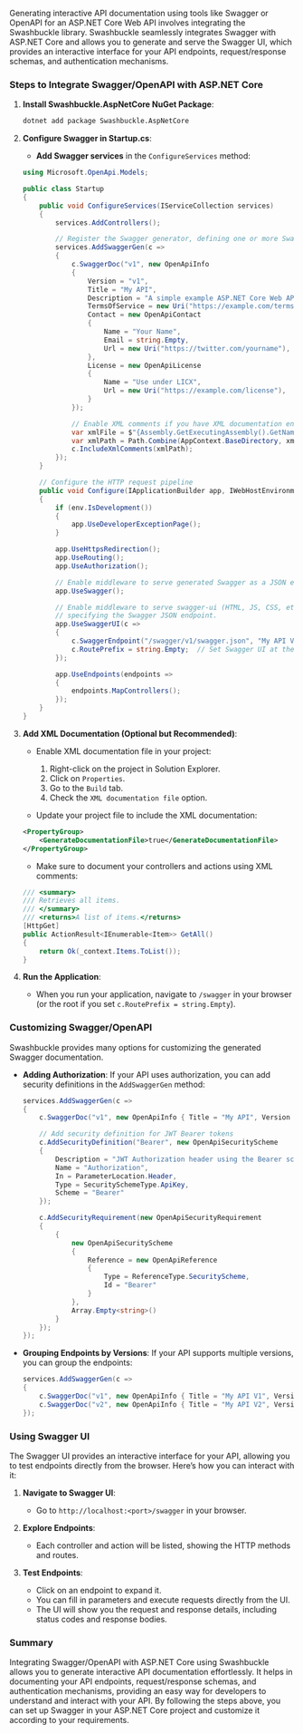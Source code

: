 Generating interactive API documentation using tools like Swagger or OpenAPI for an ASP.NET Core Web API involves integrating the Swashbuckle library. Swashbuckle seamlessly integrates Swagger with ASP.NET Core and allows you to generate and serve the Swagger UI, which provides an interactive interface for your API endpoints, request/response schemas, and authentication mechanisms.

### Steps to Integrate Swagger/OpenAPI with ASP.NET Core

1. **Install Swashbuckle.AspNetCore NuGet Package**:
    ```sh
    dotnet add package Swashbuckle.AspNetCore
    ```

2. **Configure Swagger in Startup.cs**:

    - **Add Swagger services** in the `ConfigureServices` method:
    ```csharp
    using Microsoft.OpenApi.Models;

    public class Startup
    {
        public void ConfigureServices(IServiceCollection services)
        {
            services.AddControllers();

            // Register the Swagger generator, defining one or more Swagger documents
            services.AddSwaggerGen(c =>
            {
                c.SwaggerDoc("v1", new OpenApiInfo
                {
                    Version = "v1",
                    Title = "My API",
                    Description = "A simple example ASP.NET Core Web API",
                    TermsOfService = new Uri("https://example.com/terms"),
                    Contact = new OpenApiContact
                    {
                        Name = "Your Name",
                        Email = string.Empty,
                        Url = new Uri("https://twitter.com/yourname"),
                    },
                    License = new OpenApiLicense
                    {
                        Name = "Use under LICX",
                        Url = new Uri("https://example.com/license"),
                    }
                });

                // Enable XML comments if you have XML documentation enabled
                var xmlFile = $"{Assembly.GetExecutingAssembly().GetName().Name}.xml";
                var xmlPath = Path.Combine(AppContext.BaseDirectory, xmlFile);
                c.IncludeXmlComments(xmlPath);
            });
        }

        // Configure the HTTP request pipeline
        public void Configure(IApplicationBuilder app, IWebHostEnvironment env)
        {
            if (env.IsDevelopment())
            {
                app.UseDeveloperExceptionPage();
            }

            app.UseHttpsRedirection();
            app.UseRouting();
            app.UseAuthorization();

            // Enable middleware to serve generated Swagger as a JSON endpoint
            app.UseSwagger();

            // Enable middleware to serve swagger-ui (HTML, JS, CSS, etc.),
            // specifying the Swagger JSON endpoint.
            app.UseSwaggerUI(c =>
            {
                c.SwaggerEndpoint("/swagger/v1/swagger.json", "My API V1");
                c.RoutePrefix = string.Empty;  // Set Swagger UI at the app's root
            });

            app.UseEndpoints(endpoints =>
            {
                endpoints.MapControllers();
            });
        }
    }
    ```

3. **Add XML Documentation (Optional but Recommended)**:
    - Enable XML documentation file in your project:
        1. Right-click on the project in Solution Explorer.
        2. Click on `Properties`.
        3. Go to the `Build` tab.
        4. Check the `XML documentation file` option.

    - Update your project file to include the XML documentation:
    ```xml
    <PropertyGroup>
        <GenerateDocumentationFile>true</GenerateDocumentationFile>
    </PropertyGroup>
    ```

    - Make sure to document your controllers and actions using XML comments:
    ```csharp
    /// <summary>
    /// Retrieves all items.
    /// </summary>
    /// <returns>A list of items.</returns>
    [HttpGet]
    public ActionResult<IEnumerable<Item>> GetAll()
    {
        return Ok(_context.Items.ToList());
    }
    ```

4. **Run the Application**:
    - When you run your application, navigate to `/swagger` in your browser (or the root if you set `c.RoutePrefix = string.Empty`).

### Customizing Swagger/OpenAPI

Swashbuckle provides many options for customizing the generated Swagger documentation.

- **Adding Authorization**:
    If your API uses authorization, you can add security definitions in the `AddSwaggerGen` method:

    ```csharp
    services.AddSwaggerGen(c =>
    {
        c.SwaggerDoc("v1", new OpenApiInfo { Title = "My API", Version = "v1" });

        // Add security definition for JWT Bearer tokens
        c.AddSecurityDefinition("Bearer", new OpenApiSecurityScheme
        {
            Description = "JWT Authorization header using the Bearer scheme (Example: 'Bearer 12345abcdef')",
            Name = "Authorization",
            In = ParameterLocation.Header,
            Type = SecuritySchemeType.ApiKey,
            Scheme = "Bearer"
        });

        c.AddSecurityRequirement(new OpenApiSecurityRequirement
        {
            {
                new OpenApiSecurityScheme
                {
                    Reference = new OpenApiReference
                    {
                        Type = ReferenceType.SecurityScheme,
                        Id = "Bearer"
                    }
                },
                Array.Empty<string>()
            }
        });
    });
    ```

- **Grouping Endpoints by Versions**:
    If your API supports multiple versions, you can group the endpoints:

    ```csharp
    services.AddSwaggerGen(c =>
    {
        c.SwaggerDoc("v1", new OpenApiInfo { Title = "My API V1", Version = "v1" });
        c.SwaggerDoc("v2", new OpenApiInfo { Title = "My API V2", Version = "v2" });
    });
    ```

### Using Swagger UI

The Swagger UI provides an interactive interface for your API, allowing you to test endpoints directly from the browser. Here’s how you can interact with it:

1. **Navigate to Swagger UI**:
    - Go to `http://localhost:<port>/swagger` in your browser.

2. **Explore Endpoints**:
    - Each controller and action will be listed, showing the HTTP methods and routes.

3. **Test Endpoints**:
    - Click on an endpoint to expand it.
    - You can fill in parameters and execute requests directly from the UI.
    - The UI will show you the request and response details, including status codes and response bodies.

### Summary

Integrating Swagger/OpenAPI with ASP.NET Core using Swashbuckle allows you to generate interactive API documentation effortlessly. It helps in documenting your API endpoints, request/response schemas, and authentication mechanisms, providing an easy way for developers to understand and interact with your API. By following the steps above, you can set up Swagger in your ASP.NET Core project and customize it according to your requirements.

